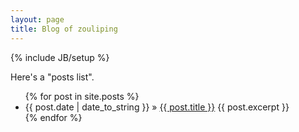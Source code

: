 ```yaml
---
layout: page
title: Blog of zouliping
---
```

{% include JB/setup %}

Here's a "posts list".

<ul class="posts">
  {% for post in site.posts %}
    <li>
      <span>{{ post.date | date_to_string }}</span> &raquo; <a href="{{ post.url }}">{{ post.title }}</a>
      {{ post.excerpt }}
    </li>
  {% endfor %}
</ul>

